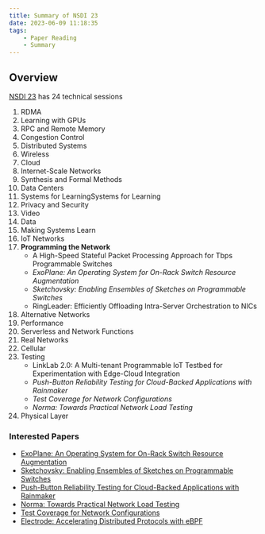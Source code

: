 ```yaml
---
title: Summary of NSDI 23
date: 2023-06-09 11:18:35
tags:
    - Paper Reading
    - Summary
---
```


## Overview

[NSDI 23](https://www.usenix.org/conference/nsdi23) has 24 technical sessions

1. RDMA
2. Learning with GPUs
3. RPC and Remote Memory
4. Congestion Control
5. Distributed Systems
6. Wireless
7. Cloud
8. Internet-Scale Networks
9. Synthesis and Formal Methods
10. Data Centers
11. Systems for LearningSystems for Learning
12. Privacy and Security
13. Video
14. Data
15. Making Systems Learn
16. IoT Networks
17. **Programming the Network**
	- A High-Speed Stateful Packet Processing Approach for Tbps Programmable Switches
	- *ExoPlane: An Operating System for On-Rack Switch Resource Augmentation*
	- *Sketchovsky: Enabling Ensembles of Sketches on Programmable Switches*
	- RingLeader: Efficiently Offloading Intra-Server Orchestration to NICs
18. Alternative Networks
19. Performance
20. Serverless and Network Functions
21. Real Networks
22. Cellular
23. Testing
    - LinkLab 2.0: A Multi-tenant Programmable IoT Testbed for Experimentation with Edge-Cloud Integration
    - *Push-Button Reliability Testing for Cloud-Backed Applications with Rainmaker*
    - *Test Coverage for Network Configurations*
    - *Norma: Towards Practical Network Load Testing*
24. Physical Layer

### Interested Papers

- [ExoPlane: An Operating System for On-Rack Switch Resource Augmentation](https://www.usenix.org/system/files/nsdi23-kim-daehyeok.pdf)
- [Sketchovsky: Enabling Ensembles of Sketches on Programmable Switches](https://www.usenix.org/system/files/nsdi23-namkung.pdf)
- [Push-Button Reliability Testing for Cloud-Backed Applications with Rainmaker](https://www.usenix.org/system/files/nsdi23-chen-yinfang.pdf)
- [Norma: Towards Practical Network Load Testing](https://www.usenix.org/system/files/nsdi23-chen-yanqing.pdf)
- [Test Coverage for Network Configurations](https://www.usenix.org/conference/nsdi23/presentation/xu)
- [Electrode: Accelerating Distributed Protocols with eBPF](https://www.usenix.org/system/files/nsdi23-zhou.pdf)
